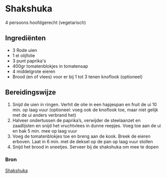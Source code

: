 # Shakshuka

4 persoons hoofdgerecht (vegetarisch)

## Ingrediënten

- 3 Rode uien
- 1 el olijfolie
- 3 punt paprika's
- 400gr tomatenblokjes in tomatensap
- 4 middelgrote eieren
- Brood (en of vlees) voor er bij
  1 tot 3 tenen knoflook (optioneel)

## Bereidingswijze

1. Snijd de uien in ringen. Verhit de olie in een hapjespan en fruit de ui 10 min. op laag vuur (optioneel: voeg ook de knoflook toe, maar niet gelijk met de ui anders verbrand het)
2. Halveer ondertussen de paprika’s, verwijder de steelaanzet en zaadlijsten en snijd het vruchtvlees in dunne reepjes. Voeg toe aan de ui en bak 5 min. mee op laag vuur
3. Voeg de tomatenblokjes toe en breng aan de kook. Breek de eieren erboven. Laat in 6 min. met de deksel op de pan op laag vuur stollen
4. Snijd het brood in sneetjes. Serveer bij de shakshuka om mee te dopen

### Bron

[Shakshuka](https://www.ah.nl/allerhande/recept/R-R1190626/shakshuka)
